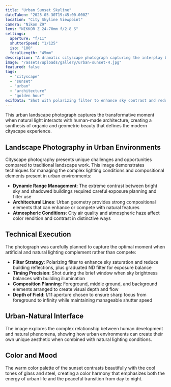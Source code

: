 ```yaml
---
title: "Urban Sunset Skyline"
dateTaken: "2025-05-30T19:45:00.000Z"
location: "City Skyline Viewpoint"
camera: "Nikon Z9"
lens: "NIKKOR Z 24-70mm f/2.8 S"
settings:
  aperture: "f/11"
  shutterSpeed: "1/125"
  iso: "100"
  focalLength: "45mm"
description: "A dramatic cityscape photograph capturing the interplay between urban architecture and natural light during sunset, showcasing the dynamic relationship between built and natural environments."
image: "/assets/uploads/gallery/urban-sunset-4.jpg"
featured: false
tags:
  - "cityscape"
  - "sunset"
  - "urban"
  - "architecture"
  - "golden hour"
exifData: "Shot with polarizing filter to enhance sky contrast and reduce reflections from glass buildings. Graduated neutral density filter used to balance exposure between bright sky and darker foreground."
---
```


This urban landscape photograph captures the transformative moment when natural light interacts with human-made architecture, creating a synthesis of organic and geometric beauty that defines the modern cityscape experience.

## Landscape Photography in Urban Environments

Cityscape photography presents unique challenges and opportunities compared to traditional landscape work. This image demonstrates techniques for managing the complex lighting conditions and compositional elements present in urban environments:

- **Dynamic Range Management**: The extreme contrast between bright sky and shadowed buildings required careful exposure planning and filter use
- **Architectural Lines**: Urban geometry provides strong compositional elements that can enhance or compete with natural features
- **Atmospheric Conditions**: City air quality and atmospheric haze affect color rendition and contrast in distinctive ways

## Technical Execution

The photograph was carefully planned to capture the optimal moment when artificial and natural lighting complement rather than compete:

- **Filter Strategy**: Polarizing filter to enhance sky saturation and reduce building reflections, plus graduated ND filter for exposure balance
- **Timing Precision**: Shot during the brief window when sky brightness balances with building illumination
- **Composition Planning**: Foreground, middle ground, and background elements arranged to create visual depth and flow
- **Depth of Field**: f/11 aperture chosen to ensure sharp focus from foreground to infinity while maintaining manageable shutter speed

## Urban-Natural Interface

The image explores the complex relationship between human development and natural phenomena, showing how urban environments can create their own unique aesthetic when combined with natural lighting conditions.

## Color and Mood

The warm color palette of the sunset contrasts beautifully with the cool tones of glass and steel, creating a color harmony that emphasizes both the energy of urban life and the peaceful transition from day to night.
